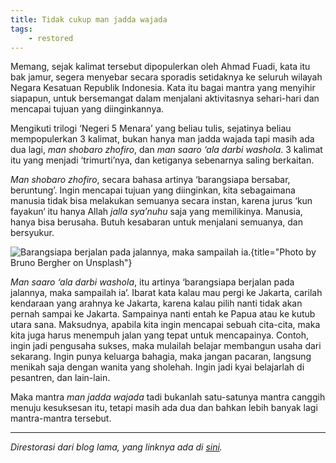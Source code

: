 ```yaml
---
title: Tidak cukup man jadda wajada
tags:
    - restored
---
```



Memang, sejak kalimat tersebut dipopulerkan oleh Ahmad Fuadi, kata itu bak jamur, segera menyebar secara sporadis setidaknya ke seluruh wilayah Negara Kesatuan Republik Indonesia. Kata itu bagai mantra yang menyihir siapapun, untuk bersemangat dalam menjalani aktivitasnya sehari-hari dan mencapai tujuan yang diinginkannya.

Mengikuti trilogi ‘Negeri 5 Menara’ yang beliau tulis, sejatinya beliau mempopulerkan 3 kalimat, bukan hanya man jadda wajada tapi masih ada dua lagi, *man shobaro zhofiro*, dan *man saaro ‘ala darbi washola*. 3 kalimat itu yang menjadi ‘trimurti’nya, dan ketiganya sebenarnya saling berkaitan.

*Man shobaro zhofiro*, secara bahasa artinya ‘barangsiapa bersabar, beruntung’. Ingin mencapai tujuan yang diinginkan, kita sebagaimana manusia tidak bisa melakukan semuanya secara instan, karena jurus ‘kun fayakun‘ itu hanya Allah *jalla sya’nuhu* saja yang memilikinya. Manusia, hanya bisa berusaha. Butuh kesabaran untuk menjalani semuanya, dan bersyukur.

![Barangsiapa berjalan pada jalannya, maka sampailah ia.](https://source.unsplash.com/-8ttvM3Ca94/1600x1000){title="Photo by Bruno Bergher on Unsplash"}

*Man saaro ‘ala darbi washola*, itu artinya ‘barangsiapa berjalan pada jalannya, maka sampailah ia’. Ibarat kata kalau mau pergi ke Jakarta, carilah kendaraan yang arahnya ke Jakarta, karena kalau pilih nanti tidak akan pernah sampai ke Jakarta. Sampainya nanti entah ke Papua atau ke kutub utara sana. Maksudnya, apabila kita ingin mencapai sebuah cita-cita, maka kita juga harus menempuh jalan yang tepat untuk mencapainya. Contoh, ingin jadi pengusaha sukses, maka mulailah belajar membangun usaha dari sekarang. Ingin punya keluarga bahagia, maka jangan pacaran, langsung menikah saja dengan wanita yang sholehah. Ingin jadi kyai belajarlah di pesantren, dan lain-lain.

Maka mantra *man jadda wajada* tadi bukanlah satu-satunya mantra canggih menuju kesuksesan itu, tetapi masih ada dua dan bahkan lebih banyak lagi mantra-mantra tersebut.

---

*Direstorasi dari blog lama, yang linknya ada di [sini](https://web.archive.org/web/20150520084953/http://radenpioneer.my.id/blog/2015/03/06/tidak-cukup-man-jadda-wajada/).*